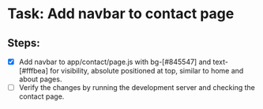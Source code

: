 # Task: Add navbar to contact page

## Steps:
- [x] Add navbar to app/contact/page.js with bg-[#845547] and text-[#fffbea] for visibility, absolute positioned at top, similar to home and about pages.
- [ ] Verify the changes by running the development server and checking the contact page.
